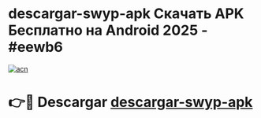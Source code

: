 # descargar-swyp-apk Скачать APK Бесплатно на Android 2025 - #eewb6

[![acn](https://github.com/user-attachments/assets/0f9c940e-d8b0-45ae-aac7-cd30a18b3e1c)](https://apps.freeplayer.one?title=descargar-swyp-apk&ref=9RF)

# 👉🔴 Descargar [descargar-swyp-apk](https://apps.freeplayer.one?title=descargar-swyp-apk&ref=9RF)